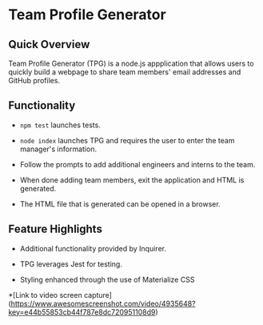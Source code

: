 # Team Profile Generator

## Quick Overview

Team Profile Generator (TPG) is a node.js appplication that allows users to quickly build a webpage to share team members' email addresses and GitHub profiles.

## Functionality

* `npm test` launches tests.

* `node index` launches TPG and requires the user to enter the team manager's information.

* Follow the prompts to add additional engineers and interns to the team.

* When done adding team members, exit the application and HTML is generated.

* The HTML file that is generated can be opened in a browser.

## Feature Highlights

* Additional functionality provided by Inquirer.

* TPG leverages Jest for testing.

* Styling enhanced through the use of Materialize CSS

*[Link to video screen capture] (https://www.awesomescreenshot.com/video/4935648?key=e44b55853cb44f787e8dc720951108d9)
